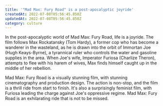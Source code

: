```yaml
---
title: '"Mad Max: Fury Road" is a post-apocalyptic joyride'
createdAt: 2022-07-08T05:56:45.850Z
updatedAt: 2022-07-08T05:56:45.850Z
category: culture
---
```


In the post-apocalyptic world of Mad Max: Fury Road, life is a joyride. The film follows Max Rockatansky (Tom Hardy), a former cop who has become a wanderer in the wasteland, as he is drawn into the orbit of Immortan Joe (Hugh Keays-Byrne), a tyrannical ruler who controls the water and gasoline supplies in the area. When Joe's wife, Imperator Furiosa (Charlize Theron), attempts to flee with his harem of wives, Max finds himself caught up in the middle of her rebellion.

Mad Max: Fury Road is a visually stunning film, with stunning cinematography and production design. The action is non-stop, and the film is a thrill ride from start to finish. It's also a surprisingly feminist film, with Furiosa leading the charge against Joe's oppressive regime. Mad Max: Fury Road is an exhilarating ride that is not to be missed.
